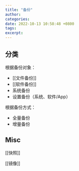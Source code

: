```yaml
---
title: "备份"
author: 
categories: 
date: 2022-10-13 10:58:48 +0800
tags: 
excerpt: 
---
```



## 分类

根据备份对象：

- [[文件备份]]
- [[软件备份]]
- 系统备份
- 设置备份（系统、软件/App）

根据备份方式：

- 全量备份
- 增量备份


## Misc

[[快照]]

[[镜像]]


